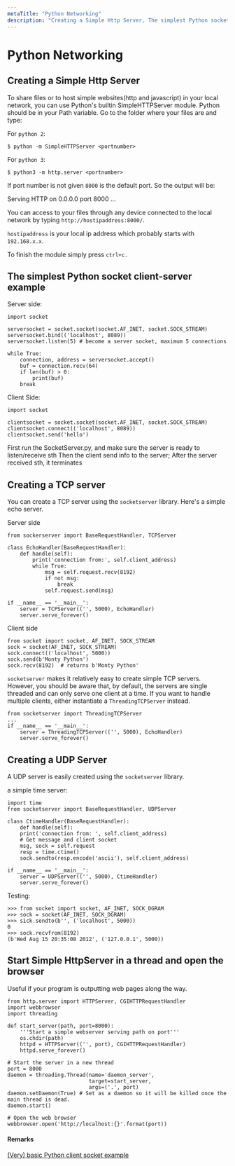 ```yaml
---
metaTitle: "Python Networking"
description: "Creating a Simple Http Server, The simplest Python socket client-server example, Creating a TCP server, Creating a UDP Server, Start Simple HttpServer in a thread and open the browser"
---
```


# Python Networking



## Creating a Simple Http Server


To share files or to host simple websites(http and javascript) in your local network, you can use Python's builtin SimpleHTTPServer module. Python should be in your Path variable. Go to the folder where your files are and type:

For `python 2`:

```
$ python -m SimpleHTTPServer <portnumber>

```

For `python 3`:

```
$ python3 -m http.server <portnumber>

```

If port number is not given `8000` is the default port. So
the output will be:

> 
Serving HTTP on 0.0.0.0 port 8000 ...


You can access to your files through any device connected to the local network by typing `http://hostipaddress:8000/`.

`hostipaddress` is your local ip address which probably starts with `192.168.x.x`.

To finish the module simply press `ctrl+c.`



## The simplest Python socket client-server example


Server side:

```
import socket

serversocket = socket.socket(socket.AF_INET, socket.SOCK_STREAM)
serversocket.bind(('localhost', 8089))
serversocket.listen(5) # become a server socket, maximum 5 connections

while True:
    connection, address = serversocket.accept()
    buf = connection.recv(64)
    if len(buf) > 0:
        print(buf)
    break

```

Client Side:

```
import socket

clientsocket = socket.socket(socket.AF_INET, socket.SOCK_STREAM)
clientsocket.connect(('localhost', 8089))
clientsocket.send('hello')

```

First run the SocketServer.py, and make sure the server is ready to listen/receive sth
Then the client send info to the server;
After the server received sth, it terminates



## Creating a TCP server


You can create a TCP server using the `socketserver` library.
Here's a simple echo server.

Server side

```
from sockerserver import BaseRequestHandler, TCPServer

class EchoHandler(BaseRequestHandler):
    def handle(self):
        print('connection from:', self.client_address)
        while True:
            msg = self.request.recv(8192)
            if not msg:
                break
            self.request.send(msg)

if __name__ == '__main__':
    server = TCPServer(('', 5000), EchoHandler)
    server.serve_forever()

```

Client side

```
from socket import socket, AF_INET, SOCK_STREAM
sock = socket(AF_INET, SOCK_STREAM)
sock.connect(('localhost', 5000))
sock.send(b'Monty Python')
sock.recv(8192)  # returns b'Monty Python'

```

`socketserver` makes it relatively easy to create simple TCP servers. However, you
should be aware that, by default, the servers are single threaded and can only serve one client at a time. If you want to handle multiple clients, either instantiate a `ThreadingTCPServer` instead.

```
from socketserver import ThreadingTCPServer
...
if __name__ == '__main__':
    server = ThreadingTCPServer(('', 5000), EchoHandler)
    server.serve_forever()

```



## Creating a UDP Server


A UDP server is easily created using the `socketserver` library.

a simple time server:

```
import time
from socketserver import BaseRequestHandler, UDPServer

class CtimeHandler(BaseRequestHandler):
    def handle(self):
    print('connection from: ', self.client_address)
    # Get message and client socket
    msg, sock = self.request
    resp = time.ctime()
    sock.sendto(resp.encode('ascii'), self.client_address)

if __name__ == '__main__':
    server = UDPServer(('', 5000), CtimeHandler)
    server.serve_forever()

```

Testing:

```
>>> from socket import socket, AF_INET, SOCK_DGRAM
>>> sock = socket(AF_INET, SOCK_DGRAM)
>>> sick.sendto(b'', ('localhost', 5000))
0
>>> sock.recvfrom(8192)
(b'Wed Aug 15 20:35:08 2012', ('127.0.0.1', 5000))

```



## Start Simple HttpServer in a thread and open the browser


Useful if your program is outputting web pages along the way.

```
from http.server import HTTPServer, CGIHTTPRequestHandler
import webbrowser
import threading

def start_server(path, port=8000):
    '''Start a simple webserver serving path on port'''
    os.chdir(path)
    httpd = HTTPServer(('', port), CGIHTTPRequestHandler)
    httpd.serve_forever()

# Start the server in a new thread
port = 8000
daemon = threading.Thread(name='daemon_server',
                          target=start_server,
                          args=('.', port)
daemon.setDaemon(True) # Set as a daemon so it will be killed once the main thread is dead.
daemon.start()

# Open the web browser 
webbrowser.open('http://localhost:{}'.format(port))

```



#### Remarks


[(Very) basic Python client socket example](http://stackoverflow.com/questions/7749341/very-basic-python-client-socket-example)

